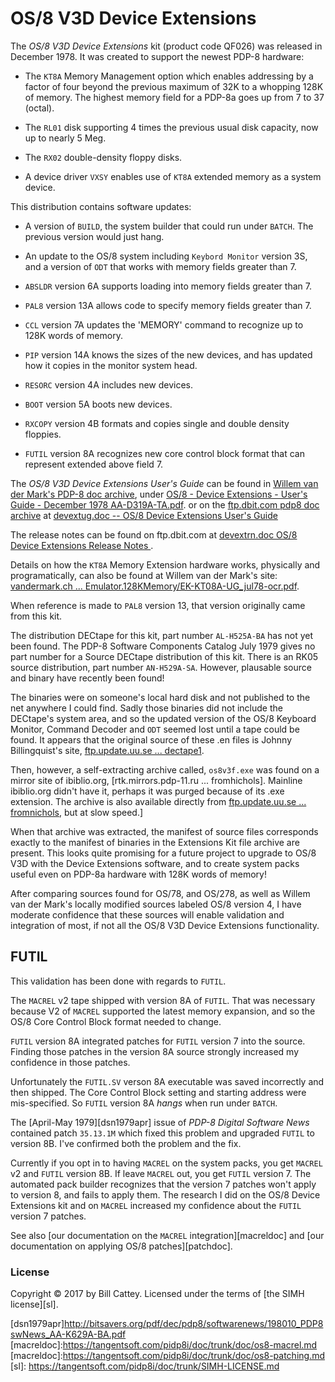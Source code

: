 # OS/8 V3D Device Extensions

The _OS/8 V3D Device Extensions_ kit (product code QF026) was released
in December 1978. It was created to support the newest PDP-8 hardware:

*   The `KT8A` Memory Management option which enables addressing by a
    factor of four beyond the previous maximum of 32K to a whopping
    128K of memory. The highest memory field for a PDP-8a goes up from
    7 to 37 (octal).

*   The `RL01` disk supporting 4 times the previous usual disk capacity,
    now up to nearly 5 Meg.

*   The `RX02` double-density floppy disks.

*   A device driver `VXSY` enables use of `KT8A` extended memory as a
    system device.

This distribution contains software updates:

*   A version of `BUILD`, the system builder that could run under
    `BATCH`.  The previous version would just hang.

*   An update to the OS/8 system including `Keybord Monitor` version
    3S, and a version of `ODT` that works with memory fields greater
    than 7.

*   `ABSLDR` version 6A supports loading into memory fields greater
    than 7.

*   `PAL8` version 13A allows code to specify memory fields greater
    than 7.

*   `CCL` version 7A updates the 'MEMORY' command to recognize up
    to 128K words of memory.

*   `PIP` version 14A knows the sizes of the new devices, and has
    updated how it copies in the monitor system head.

*   `RESORC` version 4A includes new devices.

*   `BOOT` version 5A boots new devices.

*   `RXCOPY` version 4B formats and copies single and double density
    floppies.

*   `FUTIL` version 8A recognizes new core control block format that
    can represent extended above field 7.

The _OS/8 V3D Device Extensions User's Guide_ can be found
in [Willem van der Mark's PDP-8 doc archive][vdmdoc], under
[OS/8 - Device Extensions - User's Guide - December 1978 AA-D319A-TA.pdf][vdmextensions].
or on the [ftp.dbit.com pdp8 doc archive][dbitdoc] at [devextug.doc --
OS/8 Device Extensions User's Guide][dbitug]

The release notes can be found on ftp.dbit.com at [devextrn.doc	OS/8
Device Extensions Release Notes ][dbitrn].

Details on how the `KT8A` Memory Extension hardware works, physically
and programatically, can also be found at Willem van der Mark's site:
[vandermark.ch ... Emulator.128KMemory/EK-KT08A-UG_jul78-ocr.pdf][kt8adoc].

When reference is made to `PAL8` version 13, that version originally came
from this kit.

The distribution DECtape for this kit, part number `AL-H525A-BA` has
not yet been found.  The PDP-8 Software Components Catalog July 1979
gives no part number for a Source DECtape distribution of this kit.
There is an RK05 source distribution, part number
`AN-H529A-SA`. However, plausable source and binary have recently been
found!

The binaries were on someone's local hard disk and not published to
the net anywhere I could find.  Sadly those binaries did not include
the DECtape's system area, and so the updated version of the OS/8
Keyboard Monitor, Command Decoder and `ODT` seemed lost until a tape
could be found. It appears that the original source of these .en files
is Johnny Billingquist's site, [ftp.update.uu.se ... dectape1][uuseext1].

Then, however, a self-extracting archive called, `os8v3f.exe` was
found on a mirror site of ibiblio.org, [rtk.mirrors.pdp-11.ru
... fromhichols]. Mainline ibiblio.org didn't have it, perhaps it was
purged because of its .exe extension.  The archive is also available
directly from [ftp.update.uu.se ... fromnichols][uusenichols], but at slow speed.]

When that archive was extracted, the manifest of source files
corresponds exactly to the manifest of binaries in the Extensions Kit
file archive are present.  This looks quite promising for a future
project to upgrade to OS/8 V3D with the Device Extensions software,
and to create system packs useful even on PDP-8a hardware with 128K
words of memory!

After comparing sources found for OS/78, and OS/278, as well as Willem
van der Mark's locally modified sources labeled OS/8 version 4, I have
moderate confidence that these sources will enable validation and
integration of most, if not all the OS/8 V3D Device Extensions
functionality.

[rtknichols]: http://rtk.mirrors.pdp-11.ru/ftp.update.uu.se/pdp8/pdp-8/fromnichols/
[uuseext1]: ftp://ftp.update.uu.se/pub/pdp8/pdp-8/os8/os8.v3d/binaries/devext/dectapes/dectape1/
[uusenichols]: ftp://ftp.update.uu.se/pub/pdp8/pdp-8/fromnichols/

## FUTIL

This validation has been done with regards to `FUTIL`.

The `MACREL` v2 tape shipped with version 8A of `FUTIL`. That was
necessary because V2 of `MACREL` supported the latest memory
expansion, and so the OS/8 Core Control Block format needed to change.

`FUTIL` version 8A integrated patches for `FUTIL` version 7 into the
source.  Finding those patches in the version 8A source strongly
increased my confidence in those patches.

Unfortunately the `FUTIL.SV` verson 8A executable was saved
incorrectly and then shipped. The Core Control Block setting and
starting address were mis-specified. So `FUTIL` version 8A *hangs*
when run under `BATCH`.

The [April-May 1979][dsn1979apr] issue of _PDP-8 Digital Software
News_ contained patch `35.13.1M` which fixed this problem and upgraded
`FUTIL` to version 8B.  I've confirmed both the problem and the fix.

Currently if you opt in to having `MACREL` on the system packs, you
get `MACREL` v2 and `FUTIL` version 8B. If leave `MACREL` out, you get
`FUTIL` version 7. The automated pack builder recognizes that the
version 7 patches won't apply to version 8, and fails to apply them.
The research I did on the OS/8 Device Extensions kit and on
`MACREL` increased my confidence about the `FUTIL` version 7 patches.

See also [our documentation on the `MACREL` integration][macreldoc]
and [our documentation on applying OS/8 patches][patchdoc].

### <a id="license"></a>License

Copyright © 2017 by Bill Cattey. Licensed under the terms of
[the SIMH license][sl].

[vdmdoc]: http://vandermark.ch/pdp8/index.php?n=PDP8.Manuals
[vdmextensions]: http://vandermark.ch/pdp8/uploads/PDP8/PDP8.Manuals/AA-D319A-TA.pdf
[dbitdoc]: ftp://ftp.dbit.com/pub/pdp8/doc/
[dbitug]: ftp://ftp.dbit.com/pub/pdp8/doc/devextug.doc
[dbitrn]: ftp://ftp.dbit.com/pub/pdp8/doc/devextrn.doc
[kt8adoc]: http://www.vandermark.ch/pdp8/uploads/Emulator/Emulator.128KMemory/EK-KT08A-UG_jul78-ocr.pdf
[dsn1979apr]http://bitsavers.org/pdf/dec/pdp8/softwarenews/198010_PDP8swNews_AA-K629A-BA.pdf
[macreldoc]:https://tangentsoft.com/pidp8i/doc/trunk/doc/os8-macrel.md
[macreldoc]:https://tangentsoft.com/pidp8i/doc/trunk/doc/os8-patching.md
[sl]: https://tangentsoft.com/pidp8i/doc/trunk/SIMH-LICENSE.md

